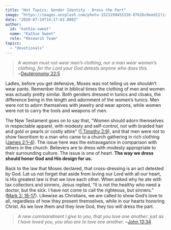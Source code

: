 ```yaml
---
title: "Hot Topics: Gender Identity - Dress the Part"
image: "https://images.unsplash.com/photo-1523199455310-87b16c0eed11?ixlib=rb-1.2.1&q=85&fm=jpg&crop=entropy&cs=srgb&ixid=eyJhcHBfaWQiOjk2NjF9"
date: "2020-07-24T14:17:02.000Z"
author:
  id: "kathie-sweet"
  name: "Kathie Sweet"
  role: "Research Team"
topics:
  - "devotionals"
---
```

> _A woman must not wear men’s clothing, nor a man wear women’s clothing, for the Lord your God detests anyone who does this._ ~[Deuteronomy 22:5][deut225]

Ladies, before you get defensive, Moses was not telling us we shouldn’t wear pants.  Remember that in biblical times the clothing of men and women was actually pretty similar.  Both genders dressed in tunics and cloaks, the difference being in the length and adornment of the women’s tunics.  Men were not to adorn themselves with jewelry and wear aprons, while women were not to carry the tools and weapons of men.

The New Testament goes on to say that, "Women should adorn themselves in respectable apparel, with modesty and self-control, not with braided hair and gold or pearls or costly attire" ([1 Timothy 2:9][1ti29]), and that men were not to show favoritism to a man who came to a church gathering in rich clothing ([James 2:1–4][jam2]).  The issue here was the extravagance in comparison with others in the church. Believers are to dress with modesty appropriate to their surrounding culture. The issue is one of heart. **The way we dress should honor God and His design for us.**

Back to the law that Moses declared, that cross-dressing is an act detested by God.  Let us not forget that aside from loving our Lord with all our heart, is His greatest law is that we love each other.  When asked why he ate with tax collectors and sinners, Jesus replied, “It is not the healthy who need a doctor, but the sick. I have not come to call the righteous, but sinners.” ([Mark 2: 16-17][mark2]).  Likewise as Christians, we are called to show God’s love to all, regardless of how they present themselves, while in our hearts honoring Christ. As we love them and they love God, they too will dress the part.

> _A new commandment I give to you, that you love one another: just as I have loved you, you also are to love one another._ ~[John 13:34][jhn1334]

[deut225]: https://www.biblehub.com/deuteronomy/22-5.htm
[1ti29]: https://biblehub.com/1_timothy/2-9.htm
[jam2]: https://biblehub.com/james/2.htm
[mark2]: https://biblehub.com/mark/2-16.htm
[jhn1334]: https://biblehub.com/john/13-34.htm